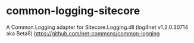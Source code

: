# common-logging-sitecore
A Common.Logging adapter for Sitecore.Logging.dll (log4net v1.2.0.30714 aka Beta8) https://github.com/net-commons/common-logging

